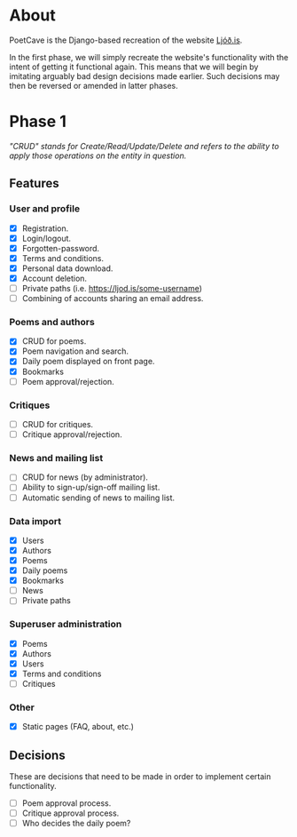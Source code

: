 # About

PoetCave is the Django-based recreation of the website [Ljóð.is](https://ljod.is).

In the first phase, we will simply recreate the website's functionality with the intent of getting it functional again. This means that we will begin by imitating arguably bad design decisions made earlier. Such decisions may then be reversed or amended in latter phases.

# Phase 1

*"CRUD" stands for Create/Read/Update/Delete and refers to the ability to apply those operations on the entity in question.*

## Features

### User and profile
- [x] Registration.
- [x] Login/logout.
- [x] Forgotten-password.
- [x] Terms and conditions.
- [x] Personal data download.
- [x] Account deletion.
- [ ] Private paths (i.e. https://ljod.is/some-username)
- [ ] Combining of accounts sharing an email address.

### Poems and authors
- [x] CRUD for poems.
- [X] Poem navigation and search.
- [x] Daily poem displayed on front page.
- [x] Bookmarks
- [ ] Poem approval/rejection.

### Critiques
- [ ] CRUD for critiques.
- [ ] Critique approval/rejection.

### News and mailing list
- [ ] CRUD for news (by administrator).
- [ ] Ability to sign-up/sign-off mailing list.
- [ ] Automatic sending of news to mailing list.

### Data import
- [x] Users
- [x] Authors
- [x] Poems
- [x] Daily poems
- [x] Bookmarks
- [ ] News
- [ ] Private paths

### Superuser administration
- [x] Poems
- [x] Authors
- [x] Users
- [x] Terms and conditions
- [ ] Critiques

### Other
- [x] Static pages (FAQ, about, etc.)

## Decisions

These are decisions that need to be made in order to implement certain functionality.

- [ ] Poem approval process.
- [ ] Critique approval process.
- [ ] Who decides the daily poem?
